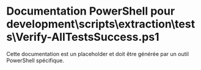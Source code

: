 # Documentation PowerShell pour development\scripts\extraction\tests\Verify-AllTestsSuccess.ps1

Cette documentation est un placeholder et doit être générée par un outil PowerShell spécifique.

